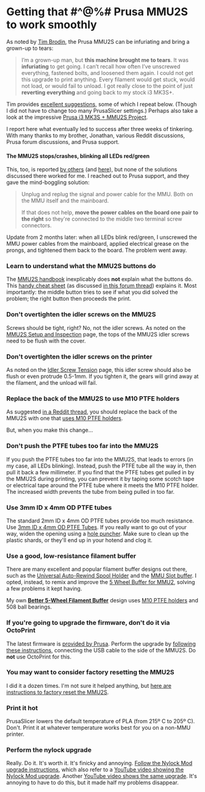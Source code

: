 # Getting that #^@%# Prusa MMU2S to work smoothly

 As noted by [Tim Brodin](https://broddin.be/2021/07/13/troubleshooting-the-prusa-mmu2s/), the Prusa MMU2S can be infuriating and bring a grown-up to tears:

> I’m a grown-up man, but **this machine brought me to tears**. It was **infuriating** to get going. I can’t recall how often I’ve unscrewed everything,  fastened bolts, and loosened them again. I could not get this upgrade to print anything. Every filament would get stuck, would not load, or would fail to unload. I got really close to the point of just **reverting everything** and going back to my stock i3 MK3S+.

Tim provides [excellent suggestions](https://broddin.be/2021/07/13/troubleshooting-the-prusa-mmu2s/), some of which I repeat below. (Though I did not have to change too many PrusaSlicer settings.) Perhaps also take a look at the impressive [Prusa i3 MK3S + MMU2S Project](https://www.antalife.com/2020/07/project-prusa-i3-mk3s-mmu2s.html).

I report here what eventually led to success after three weeks of tinkering. With many thanks to my brother, Jonathan, various Reddit discussions, Prusa forum discussions, and Prusa support.

#### The MMU2S stops/crashes, blinking all LEDs red/green

This, too, is reported [by others](https://forum.prusa3d.com/forum/original-prusa-i3-mmu2s-mmu2-general-discussion-announcements-and-releases/mmu2s-crashes-constantly/) (and [here](https://www.reddit.com/r/prusa3d/comments/gf6065/mmu2s_keeps_crashing/)), but none of the solutions discussed there worked for me. I reached out to Prusa support, and they gave the mind-boggling solution:

> Unplug and replug the signal and power cable for the MMU. Both on the MMU itself and the mainboard. 
>
> If that does not help, **move the power cables on the board one pair to the right** so they're connected to the middle two terminal screw connectors.

Update from 2 months later: when all LEDs blink red/green, I unscrewed the MMU power cables from the mainboard, applied electrical grease on the prongs, and tightened them back to the board. The problem went away.

### Learn to understand what the MMU2S buttons do

The [MMU2S handbook](https://help.prusa3d.com/downloads/mmu2/handbook) inexplicably does **not** explain what the buttons do. This [handy cheat sheet](https://forum.prusa3d.com/wp-content/uploads/2022/01/Cheat-Sheet.pdf) (as discussed [in this forum thread](https://forum.prusa3d.com/forum/original-prusa-i3-mmu2s-mmu2-hardware-firmware-and-software-help/mmu2s-what-do-the-buttons-do/)) explains it. Most importantly: the middle button tries to see if what you did solved the problem; the right button then proceeds the print.

### Don't overtighten the idler screws on the MMU2S

Screws should be tight, right? No, not the idler screws. As noted on the [MMU2S Setup and Inspection](https://help.prusa3d.com/ja/article/mmu2s-setup-and-inspection_2233) page, the tops of the MMU2S idler screws need to be flush with the cover.

### Don't overtighten the idler screws on the printer

As noted on the [Idler Screw Tension](https://help.prusa3d.com/article/idler-screw-tension_177367) page, this idler screw should also be flush or even protrude 0.5-1mm. If you tighten it, the gears will grind away at the filament, and the unload will fail.

### Replace the back of the MMU2S to use M10 PTFE holders

As suggested [in a Reddit thread](https://www.reddit.com/r/prusa3d/comments/u00mpf/mmu2s_is_pretty_great_with_some_easy_fixes/), you should replace the back of the MMU2S with one that [uses M10 PTFE holders](https://www.printables.com/model/6605-prusa-mmu2-ptfe-holder-m10-passthrough-adapter).

But, when you make this change...

### Don't push the PTFE tubes too far into the MMU2S

If you push the PTFE tubes too far into the MMU2S, that leads to errors (in my case, all LEDs blinking). Instead, push the PTFE tube all the way in, then pull it back a few millimeter. If you find that the PTFE tubes get pulled in by the MMU2S during printing, you can prevent it by taping some scotch tape or electrical tape around the PTFE tube where it meets the M10 PTFE holder. The increased width prevents the tube from being pulled in too far.

### Use 3mm ID x 4mm OD PTFE tubes

The standard 2mm ID x 4mm OD PTFE tubes provide too much resistance. Use [3mm ID x 4mm OD PTFE Tubes](https://www.amazon.com/dp/B07B8CT1YH/ref=twister_B07CXQKMVD?_encoding=UTF8&psc=1). If you really want to go out of your way, widen the opening using a [hole puncher](https://www.amazon.com/gp/product/B01EIH573K/ref=ppx_yo_dt_b_asin_title_o00_s00?ie=UTF8&psc=1). Make sure to clean up the plastic shards, or they'll end up in your hotend and clog it.

### Use a good, low-resistance filament buffer

There are many excellent and popular filament buffer designs out there, such as the [Universal Auto-Rewind Spool Holder](https://www.thingiverse.com/thing:3338467) and the [MMU Slot buffer](https://www.printables.com/model/30811-mmu-slot-buffer). I opted, instead, to remix and improve the [5 Wheel Buffer for MMU2](https://www.printables.com/model/4670-5-wheel-buffer-for-mmu2), solving a few problems it kept having.

 My own [**Better 5-Wheel Filament Buffer**](https://www.printables.com/model/394402-a-better-5-wheel-filament-buffer/comments) design uses [M10 PTFE holders](https://www.amazon.com/gp/product/B01KHN1HWY/ref=ppx_yo_dt_b_asin_title_o08_s00?ie=UTF8&psc=1) and 508 ball bearings.

### If you're going to upgrade the firmware, don't do it via OctoPrint

The latest firmware is [provided by Prusa](https://help.prusa3d.com/downloads/mmu2/firmware). Perform the upgrade by [following these instructions](https://help.prusa3d.com/article/firmware-updating-mmu2s_155118), connecting the USB cable to the side of the MMU2S. Do **not** use OctoPrint for this.

### You may want to consider factory resetting the MMU2S

I did it a dozen times. I'm not sure it helped anything, but [here are instructions to factory reset the MMU2S](https://help.prusa3d.com/article/factory-reset-mmu2s_1920).

### Print it hot

PrusaSlicer lowers the default temperature of PLA (from 215º C to 205º C). Don't. Print it at whatever temperature works best for you on a non-MMU printer.

### Perform the nylock upgrade

Really. Do it. It's worth it. It's finicky and annoying. [Follow the Nylock Mod upgrade instructions](https://www.reddit.com/r/prusa3d/comments/bp440f/full_guide_to_doing_nylock_mod_if_you_havent_you/), which also refer to a [YouTube video showing the Nylock Mod upgrade](https://www.youtube.com/watch?v=hDv73AdiBqM). Another [YouTube video shows the same upgrade](https://www.youtube.com/watch?v=v3Ih51AjLmE). It's annoying to have to do this, but it made half my problems disappear.
